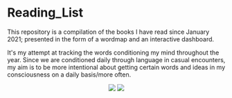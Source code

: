 # Reading_List

This repository is a compilation of the books I have read since January 2021; presented in the form of a wordmap and an interactive dashboard.

It's my attempt at tracking the words conditioning my mind throughout the year. Since we are conditioned daily through language in casual encounters, my aim is to be more intentional about getting certain words and ideas in my consciousness on a daily basis/more often.

<p  align="center">
  <img  src="https://user-images.githubusercontent.com/92489108/210157594-8eb04047-bac7-4981-bb51-71b69bc3a425.png" />
  
  <img  src="https://user-images.githubusercontent.com/92489108/222938780-304aa6a0-8e90-4765-bbe3-acc2be140547.png" />
</P>
